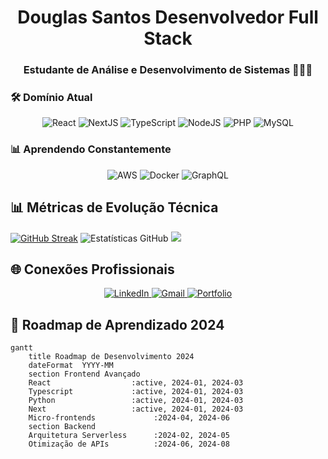 

<h1 align="center">Douglas Santos Desenvolvedor Full Stack</h1>
<h3 align="center">Estudante de Análise e Desenvolvimento de Sistemas 👨🏻‍💻</h3>


 ### 🛠️ Domínio Atual
<div align="center">
  <!-- Frontend -->
  <img src="https://img.shields.io/badge/React-20232A?style=for-the-badge&logo=react&logoColor=61DAFB" alt="React" />
  <img src="https://img.shields.io/badge/Next.js-000000?style=for-the-badge&logo=nextdotjs&logoColor=white" alt="NextJS" />
  <img src="https://img.shields.io/badge/TypeScript-007ACC?style=for-the-badge&logo=typescript&logoColor=white" alt="TypeScript" />
  
  <!-- Backend -->
  <img src="https://img.shields.io/badge/Node.js-339933?style=for-the-badge&logo=nodedotjs&logoColor=white" alt="NodeJS" />
  <img src="https://img.shields.io/badge/PHP-777BB4?style=for-the-badge&logo=php&logoColor=white" alt="PHP" />
  
  <!-- Databases -->
  <img src="https://img.shields.io/badge/MySQL-005C84?style=for-the-badge&logo=mysql&logoColor=white" alt="MySQL" />
</div>

 ### 📊 Aprendendo Constantemente
<div align="center">
  <img src="https://img.shields.io/badge/AWS-232F3E?style=for-the-badge&logo=amazonaws&logoColor=white" alt="AWS" />
  <img src="https://img.shields.io/badge/Docker-2CA5E0?style=for-the-badge&logo=docker&logoColor=white" alt="Docker" />
  <img src="https://img.shields.io/badge/GraphQL-E434AA?style=for-the-badge&logo=graphql&logoColor=white" alt="GraphQL" />
</div>


 ## 📊 Métricas de Evolução Técnica

[![GitHub Streak](https://streak-stats.demolab.com?user=fera-programador&theme=dark&hide_border=true&background=000000)](https://git.io/streak-stats)
![Estatísticas GitHub](https://github-readme-stats.vercel.app/api?username=fera-programador&show_icons=true&theme=dark)
![](https://github-readme-stats.vercel.app/api/top-langs/?username=fera-programador&theme=radical&hide_border=false&include_all_commits=true&count_private=true&layout=compact)

 ## 🌐 Conexões Profissionais
<div align="center">
  <a href="https://www.linkedin.com/in/douglas-souza-dos-santos-113211261" target="_blank">
    <img src="https://img.shields.io/badge/LinkedIn-0077B5?style=for-the-badge&logo=linkedin&logoColor=white" alt="LinkedIn"/>
  </a>
  <a href="mailto:dsdouglas13@gmail.com">
    <img src="https://img.shields.io/badge/Gmail-D14836?style=for-the-badge&logo=gmail&logoColor=white" alt="Gmail"/>
  </a>
  <a href="https://portfolio-lyart-rho-31.vercel.app" target="_blank">
    <img src="https://img.shields.io/badge/Portfolio-%23000000.svg?style=for-the-badge&logo=firefox&logoColor=#FF7139" alt="Portfolio"/>
  </a>
</div>

 ## 📅 Roadmap de Aprendizado 2024
```mermaid
gantt 
    title Roadmap de Desenvolvimento 2024
    dateFormat  YYYY-MM
    section Frontend Avançado
    React                  :active, 2024-01, 2024-03
    Typescript             :active, 2024-01, 2024-03
    Python                 :active, 2024-01, 2024-03
    Next                   :active, 2024-01, 2024-03
    Micro-frontends             :2024-04, 2024-06
    section Backend
    Arquitetura Serverless      :2024-02, 2024-05
    Otimização de APIs          :2024-06, 2024-08
    
    
